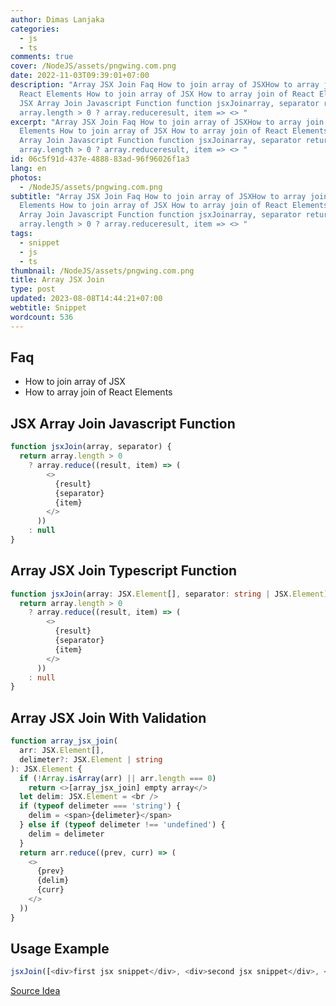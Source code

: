 ```yaml
---
author: Dimas Lanjaka
categories:
  - js
  - ts
comments: true
cover: /NodeJS/assets/pngwing.com.png
date: 2022-11-03T09:39:01+07:00
description: "Array JSX Join Faq How to join array of JSXHow to array join of
  React Elements How to join array of JSX How to array join of React Elements
  JSX Array Join Javascript Function function jsxJoinarray, separator return
  array.length > 0 ? array.reduceresult, item => <> "
excerpt: "Array JSX Join Faq How to join array of JSXHow to array join of React
  Elements How to join array of JSX How to array join of React Elements JSX
  Array Join Javascript Function function jsxJoinarray, separator return
  array.length > 0 ? array.reduceresult, item => <> "
id: 06c5f91d-437e-4888-83ad-96f96026f1a3
lang: en
photos:
  - /NodeJS/assets/pngwing.com.png
subtitle: "Array JSX Join Faq How to join array of JSXHow to array join of React
  Elements How to join array of JSX How to array join of React Elements JSX
  Array Join Javascript Function function jsxJoinarray, separator return
  array.length > 0 ? array.reduceresult, item => <> "
tags:
  - snippet
  - js
  - ts
thumbnail: /NodeJS/assets/pngwing.com.png
title: Array JSX Join
type: post
updated: 2023-08-08T14:44:21+07:00
webtitle: Snippet
wordcount: 536
---
```


## Faq
- How to join array of JSX
- How to array join of React Elements

## JSX Array Join Javascript Function
```javascript
function jsxJoin(array, separator) {
  return array.length > 0
    ? array.reduce((result, item) => (
        <>
          {result}
          {separator}
          {item}
        </>
      ))
    : null
}
```

## Array JSX Join Typescript Function
```typescript
function jsxJoin(array: JSX.Element[], separator: string | JSX.Element) {
  return array.length > 0
    ? array.reduce((result, item) => (
        <>
          {result}
          {separator}
          {item}
        </>
      ))
    : null
}
```

## Array JSX Join With Validation
```typescript
function array_jsx_join(
  arr: JSX.Element[],
  delimeter?: JSX.Element | string
): JSX.Element {
  if (!Array.isArray(arr) || arr.length === 0)
    return <>[array_jsx_join] empty array</>
  let delim: JSX.Element = <br />
  if (typeof delimeter === 'string') {
    delim = <span>{delimeter}</span>
  } else if (typeof delimeter !== 'undefined') {
    delim = delimeter
  }
  return arr.reduce((prev, curr) => (
    <>
      {prev}
      {delim}
      {curr}
    </>
  ))
}
```

## Usage Example
```javascript
jsxJoin([<div>first jsx snippet</div>, <div>second jsx snippet</div>, <div>third jsx snippet</div>])
```

[Source Idea](https://stackoverflow.com/a/51469655)
